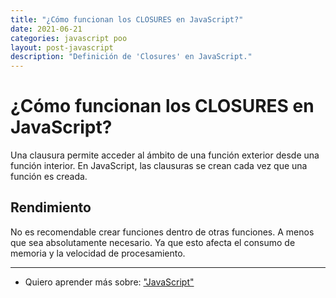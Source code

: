 ```yaml
---
title: "¿Cómo funcionan los CLOSURES en JavaScript?"
date: 2021-06-21
categories: javascript poo
layout: post-javascript
description: "Definición de 'Closures' en JavaScript."
---
```


# ¿Cómo funcionan los CLOSURES en JavaScript?
Una clausura permite acceder al ámbito de una función exterior desde una función interior. En JavaScript, las clausuras se crean cada vez que una función es creada.

## Rendimiento
No es recomendable crear funciones dentro de otras funciones. A menos que sea absolutamente necesario. Ya que esto afecta el consumo de memoria y la velocidad de procesamiento.

***

- Quiero aprender más sobre: ["JavaScript"](../00/javascript)
